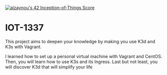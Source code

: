 [![alzaynou's 42 Inception-of-Things Score](https://badge42.vercel.app/api/v2/cl2mjk5oo009709i7yb0upwvb/project/2522262)](https://github.com/JaeSeoKim/badge42)

# IOT-1337
This project aims to deepen your knowledge by making you use K3d and K3s with Vagrant.

I learned how to set up a personal virtual machine with Vagrant and CentOS.
Then, you will learn how to use K3s and its Ingress. Last but not least, you will discover
K3d that will simplify your life
